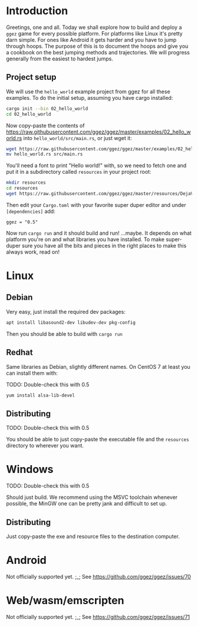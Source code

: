 # Introduction

Greetings, one and all.  Today we shall explore how to build and
deploy a `ggez` game for every possible platform.  For platforms like
Linux it's pretty darn simple.  For ones like Android it gets
harder and you have to jump through hoops.  The purpose of this is to
document the hoops and give you a cookbook on the best jumping methods
and trajectories.  We will progress generally from the easiest to
hardest jumps.

## Project setup

We will use the `hello_world` example project from ggez for all these
examples.  To do the initial setup, assuming you have cargo installed:

```sh
cargo init --bin 02_hello_world
cd 02_hello_world
```

Now copy-paste the contents of
<https://raw.githubusercontent.com/ggez/ggez/master/examples/02_hello_world.rs>
into `hello_world/src/main.rs`, or just wget it:

```sh
wget https://raw.githubusercontent.com/ggez/ggez/master/examples/02_hello_world.rs
mv hello_world.rs src/main.rs
```

You'll need a font to print "Hello world!" with, so we need to fetch one and
put it in a subdirectory called `resources` in your project root:

```sh
mkdir resources
cd resources
wget https://raw.githubusercontent.com/ggez/ggez/master/resources/DejaVuSerif.ttf
```

Then edit your `Cargo.toml` with your favorite super duper editor and under `[dependencies]` add:

```
ggez = "0.5"
```

Now run `cargo run` and it should build
and run!  ...maybe.  It depends on what platform you're on and what
libraries you have installed.  To make super-duper sure you have all
the bits and pieces in the right places to make this always work, read
on!

# Linux

## Debian

Very easy, just install the required dev packages:

```sh
apt install libasound2-dev libudev-dev pkg-config
```

Then you should be able to build with `cargo run`

## Redhat

Same libraries as Debian, slightly different names.  On CentOS 7 at
least you can install them with:

TODO: Double-check this with 0.5

```sh
yum install alsa-lib-devel
```

## Distributing

TODO: Double-check this with 0.5

You should be able to just copy-paste the executable file and the `resources` directory to wherever you want.


# Windows

TODO: Double-check this with 0.5

Should just build.  We recommend using the MSVC toolchain whenever possible, the MinGW one can be pretty jank and difficult to set up.

## Distributing

Just copy-paste the exe and resource files to the destination computer.

# Android

Not officially supported yet. ;_; See https://github.com/ggez/ggez/issues/70

# Web/wasm/emscripten

Not officially supported yet. ;_; See https://github.com/ggez/ggez/issues/71

